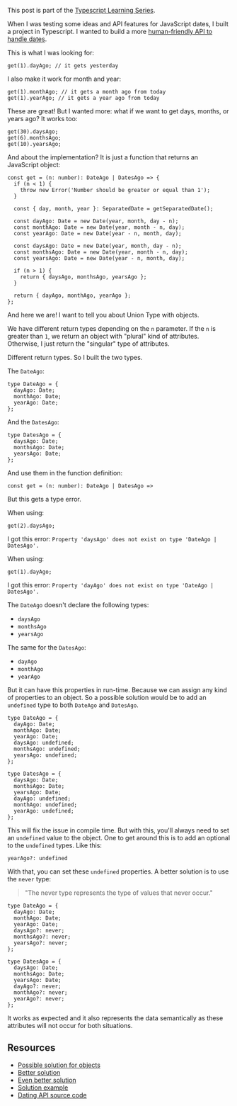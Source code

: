 This post is part of the [Typescript Learning Series](/series/typescript-learnings).

When I was testing some ideas and API features for JavaScript dates, I built a project in Typescript. I wanted to build a more [human-friendly API to handle dates](https://www.iamtk.co/fun-with-dates).

This is what I was looking for:

```tsx
get(1).dayAgo; // it gets yesterday
```

I also make it work for month and year:

```tsx
get(1).monthAgo; // it gets a month ago from today
get(1).yearAgo; // it gets a year ago from today
```

These are great! But I wanted more: what if we want to get days, months, or years ago? It works too:

```tsx
get(30).daysAgo;
get(6).monthsAgo;
get(10).yearsAgo;
```

And about the implementation? It is just a function that returns an JavaScript object:

```tsx
const get = (n: number): DateAgo | DatesAgo => {
  if (n < 1) {
    throw new Error('Number should be greater or equal than 1');
  }

  const { day, month, year }: SeparatedDate = getSeparatedDate();

  const dayAgo: Date = new Date(year, month, day - n);
  const monthAgo: Date = new Date(year, month - n, day);
  const yearAgo: Date = new Date(year - n, month, day);

  const daysAgo: Date = new Date(year, month, day - n);
  const monthsAgo: Date = new Date(year, month - n, day);
  const yearsAgo: Date = new Date(year - n, month, day);

  if (n > 1) {
    return { daysAgo, monthsAgo, yearsAgo };
  }

  return { dayAgo, monthAgo, yearAgo };
};
```

And here we are! I want to tell you about Union Type with objects.

We have different return types depending on the `n` parameter. If the `n` is greater than `1`, we return an object with "plural" kind of attributes. Otherwise, I just return the "singular" type of attributes.

Different return types. So I built the two types.

The `DateAgo`:

```tsx
type DateAgo = {
  dayAgo: Date;
  monthAgo: Date;
  yearAgo: Date;
};
```

And the `DatesAgo`:

```tsx
type DatesAgo = {
  daysAgo: Date;
  monthsAgo: Date;
  yearsAgo: Date;
};
```

And use them in the function definition:

```tsx
const get = (n: number): DateAgo | DatesAgo =>
```

But this gets a type error.

When using:

```tsx
get(2).daysAgo;
```

I got this error: `Property 'daysAgo' does not exist on type 'DateAgo | DatesAgo'.`

When using:

```tsx
get(1).dayAgo;
```

I got this error: `Property 'dayAgo' does not exist on type 'DateAgo | DatesAgo'.`

The `DateAgo` doesn't declare the following types:

- `daysAgo`
- `monthsAgo`
- `yearsAgo`

The same for the `DatesAgo`:

- `dayAgo`
- `monthAgo`
- `yearAgo`

But it can have this properties in run-time. Because we can assign any kind of properties to an object. So a possible solution would be to add an `undefined` type to both `DateAgo` and `DatesAgo`.

```tsx
type DateAgo = {
  dayAgo: Date;
  monthAgo: Date;
  yearAgo: Date;
  daysAgo: undefined;
  monthsAgo: undefined;
  yearsAgo: undefined;
};

type DatesAgo = {
  daysAgo: Date;
  monthsAgo: Date;
  yearsAgo: Date;
  dayAgo: undefined;
  monthAgo: undefined;
  yearAgo: undefined;
};
```

This will fix the issue in compile time. But with this, you'll always need to set an `undefined` value to the object. One to get around this is to add an optional to the `undefined` types. Like this:

```tsx
yearAgo?: undefined
```

With that, you can set these `undefined` properties. A better solution is to use the `never` type:

> "The never type represents the type of values that never occur."

```tsx
type DateAgo = {
  dayAgo: Date;
  monthAgo: Date;
  yearAgo: Date;
  daysAgo?: never;
  monthsAgo?: never;
  yearsAgo?: never;
};

type DatesAgo = {
  daysAgo: Date;
  monthsAgo: Date;
  yearsAgo: Date;
  dayAgo?: never;
  monthAgo?: never;
  yearAgo?: never;
};
```

It works as expected and it also represents the data semantically as these attributes will not occur for both situations.

## Resources

- [Possible solution for objects](https://github.com/microsoft/TypeScript/issues/12815#issuecomment-266250230)
- [Better solution](https://github.com/microsoft/TypeScript/issues/12815#issuecomment-373047380)
- [Even better solution](https://github.com/microsoft/TypeScript/issues/12815#issuecomment-506946211)
- [Solution example](https://github.com/leandrotk/dating/blob/master/src/index.ts#L11)
- [Dating API source code](https://github.com/leandrotk/dating)
